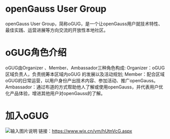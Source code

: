 # openGauss User Group
openGauss User Group，简称oGUG，是一个让openGauss用户就技术特性、最佳实践、运营进展等方向交流的开放性本地社区。

# **oGUG角色介绍** 
oGUG由Organizer 、Member、Ambassador三种角色构成:
Organizer：oGUG区域负责人，负责统筹本区域内oGUG 的发展以及活动规划;
Member：配合区域oGUG的日常运营，以用户身份产出技术内容、参加活动、推广openGauss。
Ambassador：通过布道的方式帮助他人了解或使用openGauss，并代表用户优化产品体验，增进其他用户对openGauss的了解。

# **加入oGUG** 
![输入图片说明](https://images.gitee.com/uploads/images/2021/0427/155608_e122fd98_9039100.jpeg "qrcode(1).jpg")
链接：https://www.wjx.cn/vm/hUtnVcG.aspx